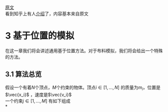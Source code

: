 <head>
    <script src="https://cdn.mathjax.org/mathjax/latest/MathJax.js?config=TeX-AMS-MML_HTMLorMML" type="text/javascript"></script>
    <script type="text/x-mathjax-config">
        MathJax.Hub.Config({
            tex2jax: {
            skipTags: ['script', 'noscript', 'style', 'textarea', 'pre'],
            inlineMath: [['$','$']],
            displayMath: [['$$','$$'], ['\\(', '\\)']]
            }
        });
    </script>
</head>  


[原文](https://matthias-research.github.io/pages/publications/posBasedDyn.pdf)  
看到知乎上有人[介绍](https://zhuanlan.zhihu.com/p/48737753)了，内容基本来自原文
# 3 基于位置的模拟
在这一章我们将会讲述通用基于位置方法。对于布料模拟，我们将会给出一个特殊的方法。  
## 3.1 算法总览
假设一个有着$N$个顶点，$M$个约束的物体。顶点$i\in [1,...,N]$ 的质量为$m_i$，位置是$\vec{x_i}$ ，速度是$\vec{v_i}$  
一个约束$j\in[1,...,M]$  有如下组成  
* 